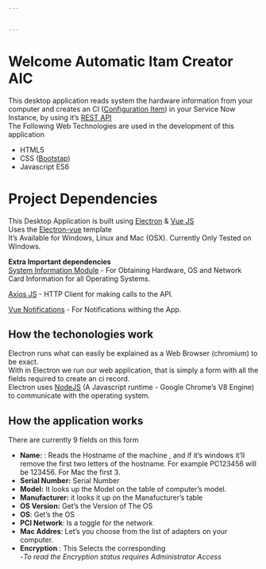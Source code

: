 ```yaml
---


---
```


<h1 id="welcome-automatic-itam-creator-aic">Welcome Automatic Itam Creator AIC</h1>
<p>This desktop application reads system the hardware information from your computer and creates an CI (<a href="https://docs.servicenow.com/bundle/orlando-servicenow-platform/page/product/configuration-management/reference/cmdb-table-property-descriptions.html">Configuration Item</a>) in your Service Now Instance, by using it’s <a href="https://docs.servicenow.com/bundle/orlando-application-development/page/build/applications/concept/api-rest.html">REST API</a><br>
The Following Web Technologies are used in the development of this application</p>
<ul>
<li>HTML5</li>
<li>CSS (<a href="https://getbootstrap.com/">Bootstap</a>)</li>
<li>Javascript ES6</li>
</ul>
<h1 id="project-dependencies">Project Dependencies</h1>
<p>This Desktop Application is built using <a href="https://www.electronjs.org/">Electron</a> &amp; <a href="https://vuejs.org/">Vue JS</a><br>
Uses the <a href="https://github.com/SimulatedGREG/electron-vue">Electron-vue</a> template<br>
It’s Available for Windows, Linux and Mac (OSX). Currently Only Tested on Windows.</p>
<p><strong>Extra Important dependencies</strong><br>
<a href="https://www.npmjs.com/package/systeminformation">System Information Module</a>  - For Obtaining Hardware, OS and Network Card Information for all Operating Systems.</p>
<p><a href="https://github.com/axios/axios">Axios JS</a> - HTTP Client for making calls to the API.</p>
<p><a href="https://www.npmjs.com/package/vue-notification">Vue Notifications</a>  - For Notifications withing the App.</p>
<h2 id="how-the-techonologies-work">How the techonologies work</h2>
<p>Electron runs what can easily be explained as a Web Browser (chromium) to be exact.<br>
With in Electron we run our web application, that is simply a form with all the fields required to create an ci record.<br>
Electron uses <a href="https://nodejs.org/en/">NodeJS</a>  (A Javascript runtime - Google Chrome’s V8 Engine) to communicate with the operating system.</p>
<h2 id="how-the-application-works">How the application works</h2>
<p>There are currently 9 fields on this form</p>
<ul>
<li><strong>Name:</strong> : Reads the Hostname of the machine , and if it’s windows it’ll remove the first two letters of the hostname. For example PC123456 will be 123456. For Mac the first 3.</li>
<li><strong>Serial Number:</strong> Serial Number</li>
<li><strong>Model:</strong> It looks up the Model on the table of computer’s model.</li>
<li><strong>Manufacturer:</strong> it looks it up on the Manafucturer’s table</li>
<li><strong>OS Version:</strong>  Get’s the Version of The OS</li>
<li><strong>OS</strong>: Get’s the OS</li>
<li><strong>PCI Network</strong>: Is a toggle for the network</li>
<li><strong>Mac Addres</strong>: Let’s you choose from the list of adapters on your computer.</li>
<li><strong>Encryption</strong> : This Selects the corresponding<br>
-<em>To read the Encryption status requires Administrator Access</em></li>
</ul>

